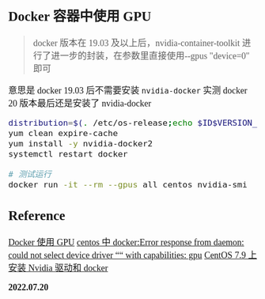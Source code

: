 <font size=4 face='楷体'>

## Docker 容器中使用 GPU

> docker 版本在 19.03 及以上后，nvidia-container-toolkit 进行了进一步的封装，在参数里直接使用--gpus "device=0" 即可

意思是 docker 19.03 后不需要安装 `nvidia-docker` 实测 docker 20 版本最后还是安装了 nvidia-docker

```bash
distribution=$(. /etc/os-release;echo $ID$VERSION_ID) && curl -s -L https://nvidia.github.io/nvidia-docker/$distribution/nvidia-docker.repo | sudo tee /etc/yum.repos.d/nvidia-docker.repo
yum clean expire-cache
yum install -y nvidia-docker2
systemctl restart docker

# 测试运行
docker run -it --rm --gpus all centos nvidia-smi
```

## Reference

[Docker 使用 GPU](https://blog.csdn.net/weixin_38420154/article/details/123993221)
[centos 中 docker:Error response from daemon: could not select device driver ““ with capabilities: gpu](https://blog.csdn.net/shuolingzhou/article/details/120633329)
[CentOS 7.9 上安装 Nvidia 驱动和 docker](https://zhuanlan.zhihu.com/p/354842414)

**2022.07.20**
